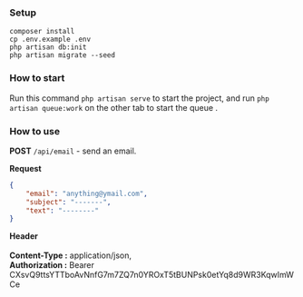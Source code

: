 ### Setup
```hash
composer install
cp .env.example .env
php artisan db:init
php artisan migrate --seed
```

### How to start
Run this command `php artisan serve` to start the project, and run `php artisan queue:work` on the other tab to start the queue .


### How to use
**POST** `/api/email` - send an email.

**Request**
```json
{
    "email": "anything@ymail.com",
    "subject": "-------",
    "text": "--------"
}
```
**Header**<br/><br/>
**Content-Type :** application/json,<br/>
**Authorization :** Bearer CXsvQ9ttsYTTboAvNnfG7m7ZQ7n0YROxT5tBUNPsk0etYq8d9WR3KqwImWCe
